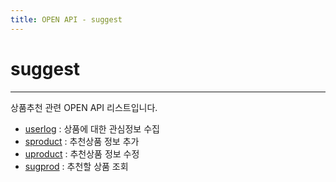 ```yaml
---
title: OPEN API - suggest
---
```


# suggest
---

상품추천 관련 OPEN API 리스트입니다.

- [userlog](suggest/userlog.html) : 상품에 대한 관심정보 수집
- [sproduct](suggest/sproduct.html) : 추천상품 정보 추가
- [uproduct](suggest/uproduct.html) : 추천상품 정보 수정
- [sugprod](suggest/sugprod.html) : 추천할 상품 조회
